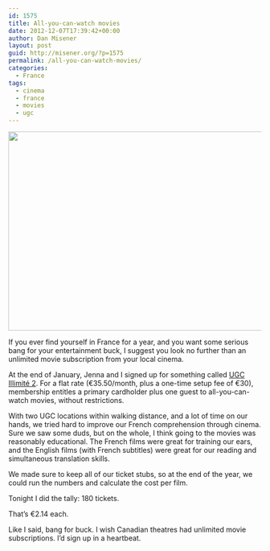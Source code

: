 ```yaml
---
id: 1575
title: All-you-can-watch movies
date: 2012-12-07T17:39:42+00:00
author: Dan Misener
layout: post
guid: http://misener.org/?p=1575
permalink: /all-you-can-watch-movies/
categories:
  - France
tags:
  - cinema
  - france
  - movies
  - ugc
---
```

<img class="alignnone size-medium wp-image-1576" title="180 Movie Ticket Stubs" src="http://misener.org/wp-content/uploads/2012/12/2012-12-07-22.41.12-528x396.jpg" alt="" width="528" height="396" srcset="/wordpress/wp-content/uploads/2012/12/2012-12-07-22.41.12-528x396.jpg 528w, /wordpress/wp-content/uploads/2012/12/2012-12-07-22.41.12-1024x768.jpg 1024w" sizes="(max-width: 528px) 100vw, 528px" />

If you ever find yourself in France for a year, and you want some serious bang for your entertainment buck, I suggest you look no further than an unlimited movie subscription from your local cinema.

At the end of January, Jenna and I signed up for something called [UGC Illimité 2](http://www.ugc.fr/produitsEtServicesAbonnement.html). For a flat rate (€35.50/month, plus a one-time setup fee of €30), membership entitles a primary cardholder plus one guest to all-you-can-watch movies, without restrictions.

With two UGC locations within walking distance, and a lot of time on our hands, we tried hard to improve our French comprehension through cinema. Sure we saw some duds, but on the whole, I think going to the movies was reasonably educational. The French films were great for training our ears, and the English films (with French subtitles) were great for our reading and simultaneous translation skills.

We made sure to keep all of our ticket stubs, so at the end of the year, we could run the numbers and calculate the cost per film.

Tonight I did the tally: 180 tickets.

That&#8217;s €2.14 each.

Like I said, bang for buck. I wish Canadian theatres had unlimited movie subscriptions. I&#8217;d sign up in a heartbeat.